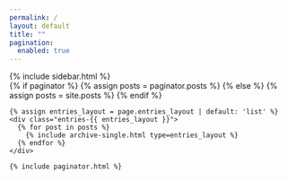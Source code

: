 ```yaml
---
permalink: /
layout: default
title: ""
pagination:
  enabled: true
---
```


<div id="main" role="main">
  {% include sidebar.html %}

  <div class="archive home">
    {% if paginator %}
      {% assign posts = paginator.posts %}
    {% else %}
      {% assign posts = site.posts %}
    {% endif %}

    {% assign entries_layout = page.entries_layout | default: 'list' %}
    <div class="entries-{{ entries_layout }}">
      {% for post in posts %}
        {% include archive-single.html type=entries_layout %}
      {% endfor %}
    </div>

    {% include paginator.html %}
  </div>
</div>